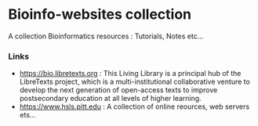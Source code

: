 # Bioinfo-websites collection

A collection Bioinformatics resources : Tutorials, Notes etc...

### Links

- https://bio.libretexts.org : This Living Library is a principal hub of the LibreTexts project, which is a multi-institutional collaborative venture to develop the next generation of open-access texts to improve postsecondary education at all levels of higher learning.
- https://www.hsls.pitt.edu : A collection of online reources, web servers ets...

